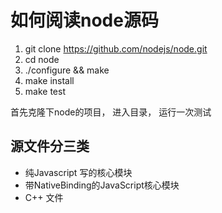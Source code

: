 # 如何阅读node源码


1. git clone https://github.com/nodejs/node.git
2. cd node
3. ./configure && make
4. make install
5. make test


首先克隆下node的项目，  进入目录， 运行一次测试


## 源文件分三类
* 纯Javascript 写的核心模块
* 带NativeBinding的JavaScript核心模块
* C++ 文件